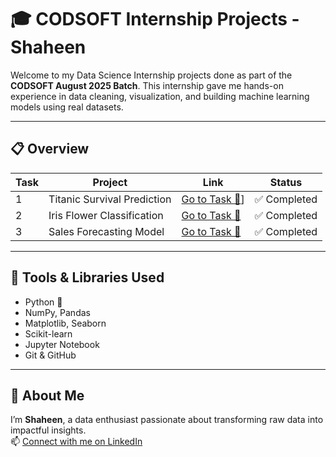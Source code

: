 # 🎓 CODSOFT Internship Projects - Shaheen

Welcome to my Data Science Internship projects done as part of the **CODSOFT August 2025 Batch**. This internship gave me hands-on experience in data cleaning, visualization, and building machine learning models using real datasets.

---

## 📋 Overview

| Task | Project                          | Link                                     | Status  |
|------|----------------------------------|------------------------------------------|---------|
| 1    | Titanic Survival Prediction      | [Go to Task 🔗]("https://github.com/Shaheen2428/CodSoft--Internship/tree/main/Task-1-Titanic-Survival")]| ✅ Completed |
| 2    | Iris Flower Classification       | [Go to Task 🔗](./Task-02-Iris-Classification) | ✅ Completed |
| 3    | Sales Forecasting Model          | [Go to Task 🔗](./Task-03-Sales-Prediction)     | ✅ Completed |

---

## 🚀 Tools & Libraries Used

- Python 🐍
- NumPy, Pandas
- Matplotlib, Seaborn
- Scikit-learn
- Jupyter Notebook
- Git & GitHub

---

## 🙋 About Me

I’m **Shaheen**, a data enthusiast passionate about transforming raw data into impactful insights.  
📫 [Connect with me on LinkedIn](https://www.linkedin.com/in/shaheen-bano-84b873349)

